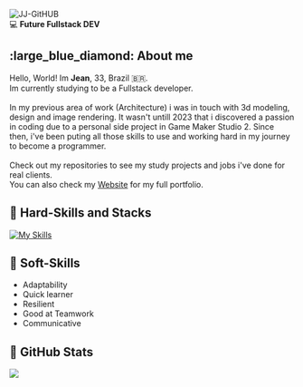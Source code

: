 <!--Title Image-->
![JJ-GitHUB](https://github.com/user-attachments/assets/aea4a72e-f3dc-4d08-b364-bfe50b1aac5e)
<br>:computer: **Future Fullstack DEV** <!--Logo Footer-->
<br>

<!--About me-->
<h2>:large_blue_diamond: About me</h2>
Hello, World! Im <strong>Jean</strong>, 33, Brazil 🇧🇷.<br>
Im currently studying to be a Fullstack developer.<br>
<br>
In my previous area of work (Architecture) i was in touch with 3d modeling,
design and image rendering. It wasn't untill 2023 that i discovered a passion in
coding due to a personal side project in Game Maker Studio 2. Since then, i've been puting
all those skills to use and working hard in my journey to become a programmer.
<br><br>
Check out my repositories to see my study projects and jobs i've done for real clients.<br>
You can also check my <a href="https://jeanjusten.com" alt="www.jeanjusten.com">Website</a> for my full portfolio.

<!--Skills and Tools-->
**<h2>:large_blue_diamond: Hard-Skills and Stacks</h2>**
[![My Skills](https://skillicons.dev/icons?i=html,css,js,python,bootstrap,nodejs,sass,less,gulp,jquery,git,github&perline=6)](https://skillicons.dev)


**<h2>:large_blue_diamond: Soft-Skills</h2>**

- Adaptability
- Quick learner
- Resilient
- Good at Teamwork
- Communicative


<!--Stats-->
 **<h2>:large_blue_diamond: GitHub Stats</h2>**
 <img src="https://github-readme-stats.vercel.app/api/top-langs/?username=jeanjusten&theme=dracula"/>
